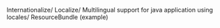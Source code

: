 Internationalize/ Localize/ Multilingual support for java application using locales/ ResourceBundle (example)